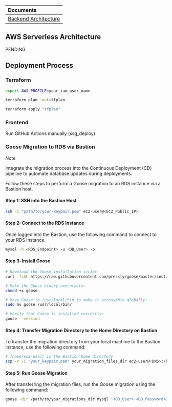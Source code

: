 | Documents                                                |
|:---------------------------------------------------------|
| [Backend Architecture](backend/internal/api/doc/README.md) |


## AWS Serverless Architecture

PENDING

## Deployment Process

### Terraform

```bash
export AWS_PROFILE=your_iam_user_name

terraform plan -out=tfplan

terraform apply "tfplan"
```

### Frontend

Run GitHub Actions manually (ssg_deploy)

### Goose Migration to RDS via Bastion

> [!NOTE]
> Integrate the migration process into the Continuous Deployment (CD) pipeline to automate database updates during deployments.

Follow these steps to perform a Goose migration to an RDS instance via a Bastion host.

#### Step 1: SSH into the Bastion Host
```bash
ssh -i "path/to/your-keypair.pem" ec2-user@<EC2_Public_IP>
```

#### Step 2: Connect to the RDS Instance
Once logged into the Bastion, use the following command to connect to your RDS instance.
```bash
mysql -h <RDS_Endpoint> -u <DB_User> -p
```

#### Step 3: Install Goose
```bash
# Download the Goose installation script:
curl -fsSL https://raw.githubusercontent.com/pressly/goose/master/install.sh -o goose | sh

# Make the Goose binary executable:
chmod +x goose

# Move Goose to /usr/local/bin to make it accessible globally:
sudo mv goose /usr/local/bin/

# Verify that Goose is installed correctly:
goose --version
```

#### Step 4: Transfer Migration Directory to the Home Directory on Bastion

To transfer the migration directory from your local machine to the Bastion instance, use the following command:
```bash
# /home/ec2-user/ is the Bastion home directory
scp -r -i "your_keypair.pem" your_migration_files_dir ec2-user@<DNS>:/home/ec2-user/
```


#### Step 5: Run Goose Migration

After transferring the migration files, run the Goose migration using the following command:
```bash
goose -dir /path/to/your_migrations_dir mysql '<DB_User>:<DB_Password>@tcp(<RDS_Endpoint>:3306)/<DB_Name>?parseTime=true' up
```






